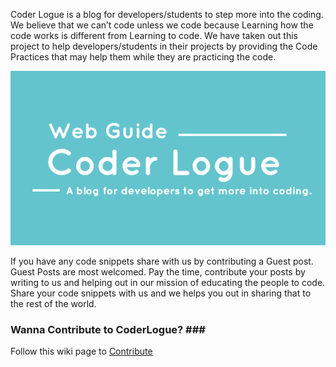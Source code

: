 Coder Logue is a blog for developers/students to step more into the coding. We believe that we can’t code unless we code because Learning how the code works is different from Learning to code. We have taken out this project to help developers/students in their projects by providing the Code Practices that may help them while they are practicing the code.

![coderlogue](https://github.com/coderlogue/coderlogue.github.io/blob/master/img/clcanva.png)

If you have any code snippets share with us by contributing a Guest post. Guest Posts are most welcomed. Pay the time, contribute your posts by writing to us and helping out in our mission of educating the people to code. Share your code snippets with us and we helps you out in sharing that to the rest of the world.

### Wanna Contribute to CoderLogue? ### <br/>
Follow this wiki page to [Contribute](https://github.com/coderlogue/coderlogue.github.io/wiki/Contribute)
